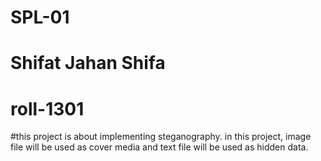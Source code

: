 # SPL-01
# Shifat Jahan Shifa
# roll-1301

#this project is about implementing steganography. in this project, image file will be used as cover media and text file will be used as hidden data.
